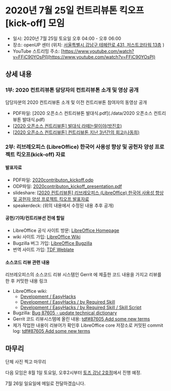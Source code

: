 # 2020년 7월 25일 컨트리뷰톤 킥오프[kick-off] 모임

* 일시: 2020년 7월 25일 토요일 오후 04:00 - 오후 06:00
* 장소: openUP 센터 (위치: [서울특별시 강남구 테헤란로 431, 저스트코타워 13층](http://naver.me/xow3xUdT) )
* YouTube 스트리밍 주소: [https://www.youtube.com/watch?v=FFiC90YOsPI](https://www.youtube.com/watch?v=FFiC90YOsPI)

## 상세 내용

### 1부: 2020 컨트리뷰톤 담당자의 컨트리뷰톤 소개 및 영상 공개

담당자분의 2020 컨트리뷰톤 소개 및 이전 컨트리뷰톤 참여자의 동영상 공개
 * PDF파일: [2020 오픈소스 컨트리뷰톤 발대식.pdf](./data/2020 오픈소스 컨트리뷰톤 발대식.pdf)
 * [[2020 오픈소스 컨트리뷰톤] 발대식 라떼는말이야(방진호)](https://youtu.be/dY4VAbVt-Ro)
 * [[2020 오픈소스 컨트리뷰톤] 컨트리뷰톤 지난 3년간의 회고(나동희)](https://youtu.be/m5QWGfTtMCQ)

### 2부: 리브레오피스 (LibreOffice) 한국어 사용성 향상 및 공헌자 양성 프로젝트 킥오프(kick-off) 자료

#### 발표자료
 * PDF파일: [2020contributon_kickoff.odp](./data/2020contributon_kickoff.odp)
 * ODP파일: [2020contributon_kickoff_presentation.pdf](./data/2020contributon_kickoff_presentation.pdf)
 * slideshare: [[2020 컨트리뷰톤] 리브레오피스 (LibreOffice) 한국어 사용성 향상 및 공헌자 양성 프로젝트 킥오프 발표자료](https://www.slideshare.net/studioego/2020-libreoffice)
 * speakerdeck: (위의 내용에서 수정된 내용 추후 공개)

#### 공헌/기여/컨트리뷰션 전에 할일
 * LibreOffice 공식 사이트 방문: [LibreOffice Homepage](https://www.libreoffice.org/)
 * wiki 사이트 가입: [LibreOffice Wiki](https://wiki.documentfoundation.org/)
 * Bugzilla 버그 가입: [LibreOffice Bugzilla](https://bugs.documentfoundation.org/)
 * 번역 사이트 가입: [TDF Weblate](https://translations.documentfoundation.org/)

#### 소스코드 리뷰 관련 내용

리브레오피스의 소스코드 리뷰 시스템인 Gerrit 에 제출한 코드 내용을 가지고 리뷰를 한 후 커밋한 내용 링크
 * LibreOffice wiki:
   * [Development / EasyHacks](https://wiki.documentfoundation.org/Development/EasyHacks)
   * [Development / EasyHacks / by Required Skill](https://wiki.documentfoundation.org/Development/EasyHacks/by_Required_Skill)
   * [Development / EasyHacks / by Required Skill / Skill Script](https://wiki.documentfoundation.org/Development/EasyHacks/by_Required_Skill/Skill_Script)
 * Bugzilla: [Bug 87605 - update technical dictionary](https://bugs.documentfoundation.org/show_bug.cgi?id=87605)
 * Gerrit 코드 리뷰시스템에 올린 내용: [tdf#87605 Add some new terms](https://gerrit.libreoffice.org/c/core/+/93279)
 * 제가 작업한 내용이 리뷰어가 확인후 LibreOffice core 저장소로 커밋된 commit log: [tdf#87605 Add some new terms](https://git.libreoffice.org/core/+/bd73f79990da8d4249fbc072ea3eab4bc3bea2c6%5E%21)

## 마무리
단체 사진 찍고 마무리

다음 모임은 8월 1일 토요일, 오후2시부터 [토즈 강남 2호점](http://naver.me/xT73ri6y)에서 진행 예정.

7월 26일 일요일에 메일로 전달하겠습니다.
